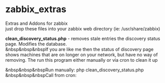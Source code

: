 # zabbix_extras
Extras and Addons for zabbix<br>
just drop these files into your zabbix web directory (ie: /usr/share/zabbix)

<b>clean_discovery_status.php</b> - removes stale entries the discovery status page.  Modifies the database.<br>
&nbsp&nbsp&nbspIf you are like me then the status of discovery page shows machines that are on longer on your network, but have no way of removing.  The run this program either manually or via cron to clean it up<br>

&nbsp&nbsp&nbspRun manually: php clean_discovery_status.php<br>
&nbsp&nbsp&nbspCall from cron: <br>
